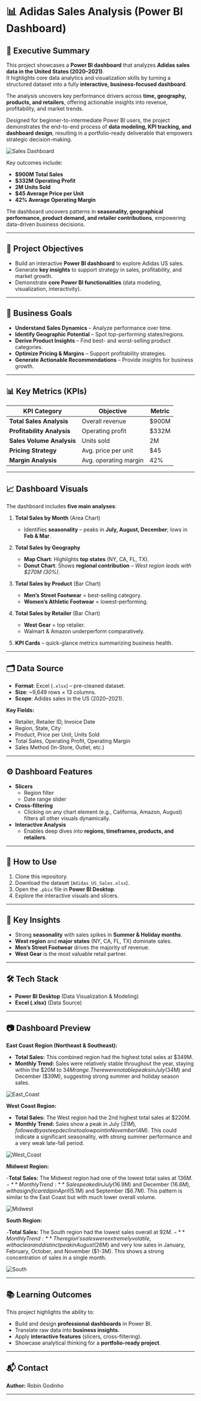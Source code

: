 # 📊 Adidas Sales Analysis (Power BI Dashboard)

## 📝 Executive Summary
This project showcases a **Power BI dashboard** that analyzes **Adidas sales data in the United States (2020–2021)**.  
It highlights core data analytics and visualization skills by turning a structured dataset into a fully **interactive, business-focused dashboard**.  

The analysis uncovers key performance drivers across **time, geography, products, and retailers**, offering actionable insights into revenue, profitability, and market trends. 

Designed for beginner-to-intermediate Power BI users, the project demonstrates the end-to-end process of **data modeling, KPI tracking, and dashboard design**, resulting in a portfolio-ready deliverable that empowers strategic decision-making.

![Sales Dashboard](https://github.com/robingodinho/Adidas_Sales_US_Market_PowerBI/blob/main/PowerBI_dashboard.png)

Key outcomes include:
- **$900M Total Sales**  
- **$332M Operating Profit**  
- **2M Units Sold**  
- **$45 Average Price per Unit**  
- **42% Average Operating Margin**  

The dashboard uncovers patterns in **seasonality, geographical performance, product demand, and retailer contributions**, empowering data-driven business decisions.

---

## 🎯 Project Objectives
- Build an interactive **Power BI dashboard** to explore Adidas US sales.  
- Generate **key insights** to support strategy in sales, profitability, and market growth.  
- Demonstrate **core Power BI functionalities** (data modeling, visualization, interactivity).  

---

## 📌 Business Goals
- **Understand Sales Dynamics** – Analyze performance over time.  
- **Identify Geographic Potential** – Spot top-performing states/regions.  
- **Derive Product Insights** – Find best- and worst-selling product categories.  
- **Optimize Pricing & Margins** – Support profitability strategies.  
- **Generate Actionable Recommendations** – Provide insights for business growth.  

---

## 📊 Key Metrics (KPIs)
| KPI Category              | Objective | Metric |
|----------------------------|-----------|--------|
| **Total Sales Analysis**   | Overall revenue | $900M |
| **Profitability Analysis** | Operating profit | $332M |
| **Sales Volume Analysis**  | Units sold | 2M |
| **Pricing Strategy**       | Avg. price per unit | $45 |
| **Margin Analysis**        | Avg. operating margin | 42% |

---

## 📈 Dashboard Visuals
The dashboard includes **five main analyses**:

1. **Total Sales by Month** (Area Chart)  
   - Identifies **seasonality** – peaks in **July, August, December**; lows in **Feb & Mar**.

2. **Total Sales by Geography**  
   - **Map Chart**: Highlights **top states** (NY, CA, FL, TX).  
   - **Donut Chart**: Shows **regional contribution** – *West region leads with $270M (30%)*.

3. **Total Sales by Product** (Bar Chart)  
   - **Men’s Street Footwear** = best-selling category.  
   - **Women’s Athletic Footwear** = lowest-performing.

4. **Total Sales by Retailer** (Bar Chart)  
   - **West Gear** = top retailer.  
   - Walmart & Amazon underperform comparatively.

5. **KPI Cards** – quick-glance metrics summarizing business health.

---

## 🗂 Data Source
- **Format**: Excel (`.xlsx`) – pre-cleaned dataset.  
- **Size**: ~9,649 rows × 13 columns.  
- **Scope**: Adidas sales in the US (2020–2021).  

**Key Fields:**
- Retailer, Retailer ID, Invoice Date  
- Region, State, City  
- Product, Price per Unit, Units Sold  
- Total Sales, Operating Profit, Operating Margin  
- Sales Method (In-Store, Outlet, etc.)  

---

## ⚙️ Dashboard Features
- **Slicers**  
  - Region filter  
  - Date range slider  
- **Cross-filtering**  
  - Clicking on any chart element (e.g., California, Amazon, August) filters all other visuals dynamically.  
- **Interactive Analysis**  
  - Enables deep dives into **regions, timeframes, products, and retailers**.  

---

## 🚀 How to Use
1. Clone this repository.  
2. Download the dataset (`Adidas_US_Sales.xlsx`).  
3. Open the `.pbix` file in **Power BI Desktop**.  
4. Explore the interactive visuals and slicers.  

---

## 📌 Key Insights
- Strong **seasonality** with sales spikes in **Summer & Holiday months**.  
- **West region** and **major states** (NY, CA, FL, TX) dominate sales.  
- **Men’s Street Footwear** drives the majority of revenue.  
- **West Gear** is the most valuable retail partner.  

---

## 🛠 Tech Stack
- **Power BI Desktop** (Data Visualization & Modeling)  
- **Excel (.xlsx)** (Data Source)  

---

## 📷 Dashboard Preview
**East Coast Region (Northeast & Southeast):**

- **Total Sales:** This combined region had the highest total sales at $349M.
- **Monthly Trend:** Sales were relatively stable throughout the year, staying within the $20M to $34M range. There were notable peaks in July ($34M) and December ($39M), suggesting strong summer and holiday season sales.

![East_Coast](https://github.com/robingodinho/Adidas_Sales_US_Market_PowerBI/blob/main/East%20Coast.png)

**West Coast Region:**
- **Total Sales:** The West region had the 2nd highest total sales at $220M.
- **Monthly Trend:** Sales show a peak in July ($31M), followed by a steep decline to a low point in November ($4M). This could indicate a significant seasonality, with strong summer performance and a very weak late-fall period.

![West_Coast](https://github.com/robingodinho/Adidas_Sales_US_Market_PowerBI/blob/main/West.png)

**Midwest Region:**

-**Total Sales:** The Midwest region had one of the lowest total sales at $136M.
-**Monthly Trend:** Sales peaked in July ($16.9M) and December ($16.8M), with a significant dip in April ($5.1M) and September ($6.7M). This pattern is similar to the East Coast but with much lower overall volume.

![Midwest](https://github.com/robingodinho/Adidas_Sales_US_Market_PowerBI/blob/main/Midwest.png)

**South Region:**

-**Total Sales:** The South region had the lowest sales overall at $92M.
-**Monthly Trend:** The region's sales were extremely volatile, with a clear and distinct peak in August ($26M) and very low sales in January, February, October, and November ($1-3M). This shows a strong concentration of sales in a single month.

![South](https://github.com/robingodinho/Adidas_Sales_US_Market_PowerBI/blob/main/South.png)

---

## 📚 Learning Outcomes
This project highlights the ability to:  
- Build and design **professional dashboards** in Power BI.  
- Translate raw data into **business insights**.  
- Apply **interactive features** (slicers, cross-filtering).  
- Showcase analytical thinking for a **portfolio-ready project**.  

---

## 📬 Contact
**Author:** Robin Godinho  

---
